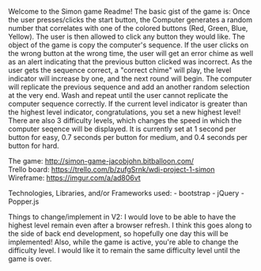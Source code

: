 Welcome to the Simon game Readme! The basic gist of the game is:
    Once the user presses/clicks the start button, the Computer generates a random number that correlates with one of the colored buttons (Red, Green, Blue, Yellow). The user is then allowed to click any button they would like. The object of the game is copy the computer's sequence. If the user clicks on the wrong button at the wrong time, the user will get an error chime as well as an alert indicating that the previous button clicked was incorrect. As the user gets the sequence correct, a "correct chime" will play, the level indicator will increase by one, and the next round will begin. The computer will replicate the previous sequence and add an another random selection at the very end. Wash and repeat until the user cannot replicate the computer sequence correctly. If the current level indicator is greater than the highest level indicator, congratulations, you set a new highest level!
    There are also 3 difficulty levels, which changes the speed in which the computer seqence will be displayed. It is currently set at 1 second per button for easy, 0.7 seconds per button for medium, and 0.4 seconds per button for hard.

The game: http://simon-game-jacobjohn.bitballoon.com/ <br />
Trello board: https://trello.com/b/zufgSrnk/wdi-project-1-simon <br />
Wireframe: https://imgur.com/a/ad806vt <br />


Technologies, Libraries, and/or Frameworks used:
    - bootstrap
    - jQuery
    - Popper.js


Things to change/implement in V2:
    I would love to be able to have the highest level remain even after a browser refresh. I think this goes along to the side of back end development, so hopefully one day this will be implemented! Also, while the game is active, you're able to change the difficulty level. I would like it to remain the same difficulty level until the game is over.
